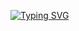 [![Typing SVG](https://readme-typing-svg.herokuapp.com/?color=bc121c&size=35&center=true&vCenter=true&width=750&lines=Exercícios+Programação+Procedimental+)](https://git.io/typing-svg)
